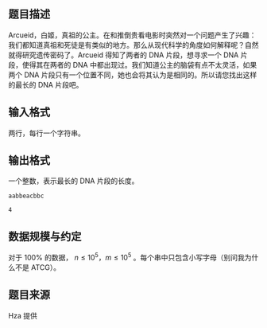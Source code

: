 ## 题目描述

Arcueid，白姬，真祖的公主。在和推倒贵看电影时突然对一个问题产生了兴趣：我们都知道真祖和死徒是有类似的地方。那么从现代科学的角度如何解释呢？自然就得研究遗传密码了。Arcueid 得知了两者的 DNA 片段，想寻求一个 DNA 片段，使得其在两者的 DNA 中都出现过。我们知道公主的脑袋有点不太灵活，如果两个 DNA 片段只有一个位置不同，她也会将其认为是相同的。所以请您找出这样的最长的 DNA 片段吧。

## 输入格式

两行，每行一个字符串。

## 输出格式

一个整数，表示最长的 DNA 片段的长度。



```input1
aabbeacbbc
```



```output1
4
```

## 数据规模与约定

对于 $100\%$ 的数据， $n \le 10^5$，$m\le 10^5$ 。每个串中只包含小写字母（别问我为什么不是 ATCG）。

## 题目来源

Hza 提供

